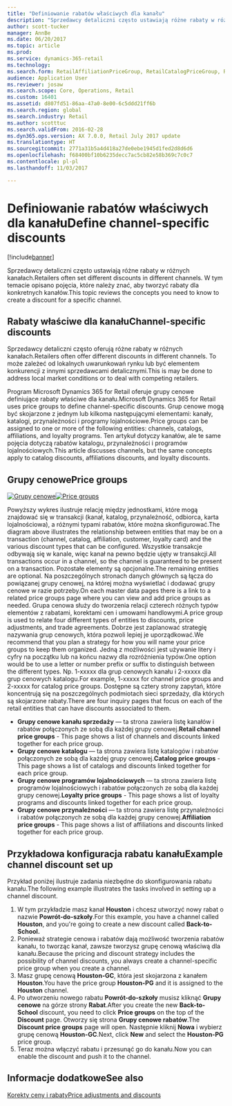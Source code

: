 ```yaml
---
title: "Definiowanie rabatów właściwych dla kanału"
description: "Sprzedawcy detaliczni często ustawiają różne rabaty w różnych kanałach. W tym temacie opisano pojęcia, które należy znać, aby tworzyć rabaty dla konkretnych kanałów."
author: scott-tucker
manager: AnnBe
ms.date: 06/20/2017
ms.topic: article
ms.prod: 
ms.service: dynamics-365-retail
ms.technology: 
ms.search.form: RetailAffiliationPriceGroup, RetailCatalogPriceGroup, RetailChannelPriceGroup, RetailDiscountPriceGroup, RetailDiscountPricingWorkspace, RetailPeriodicDiscount, RetailStoreItemPriceList, RetailStoreTable
audience: Application User
ms.reviewer: josaw
ms.search.scope: Core, Operations, Retail
ms.custom: 16401
ms.assetid: d807fd51-86aa-47a0-8e00-6c5ddd21ff6b
ms.search.region: global
ms.search.industry: Retail
ms.author: scotttuc
ms.search.validFrom: 2016-02-28
ms.dyn365.ops.version: AX 7.0.0, Retail July 2017 update
ms.translationtype: HT
ms.sourcegitcommit: 2771a31b5a4d418a27de0ebe1945d1fed2d8d6d6
ms.openlocfilehash: f68400bf10b6235decc7ac5cb82e58b369c7c0c7
ms.contentlocale: pl-pl
ms.lasthandoff: 11/03/2017

---
```


# <a name="define-channel-specific-discounts"></a><span data-ttu-id="c43fa-104">Definiowanie rabatów właściwych dla kanału</span><span class="sxs-lookup"><span data-stu-id="c43fa-104">Define channel-specific discounts</span></span>

[!include[banner](includes/banner.md)]


<span data-ttu-id="c43fa-105">Sprzedawcy detaliczni często ustawiają różne rabaty w różnych kanałach.</span><span class="sxs-lookup"><span data-stu-id="c43fa-105">Retailers often set different discounts in different channels.</span></span> <span data-ttu-id="c43fa-106">W tym temacie opisano pojęcia, które należy znać, aby tworzyć rabaty dla konkretnych kanałów.</span><span class="sxs-lookup"><span data-stu-id="c43fa-106">This topic reviews the concepts you need to know to create a discount for a specific channel.</span></span> 

<a name="channel-specific-discounts"></a><span data-ttu-id="c43fa-107">Rabaty właściwe dla kanału</span><span class="sxs-lookup"><span data-stu-id="c43fa-107">Channel-specific discounts</span></span>
--------------------------

<span data-ttu-id="c43fa-108">Sprzedawcy detaliczni często oferują różne rabaty w różnych kanałach.</span><span class="sxs-lookup"><span data-stu-id="c43fa-108">Retailers often offer different discounts in different channels.</span></span> <span data-ttu-id="c43fa-109">To może zależeć od lokalnych uwarunkowań rynku lub być elementem konkurencji z innymi sprzedawcami detalicznymi.</span><span class="sxs-lookup"><span data-stu-id="c43fa-109">This is may be done to address local market conditions or to deal with competing retailers.</span></span>

<span data-ttu-id="c43fa-110">Program Microsoft Dynamics 365 for Retail oferuje grupy cenowe definiujące rabaty właściwe dla kanału.</span><span class="sxs-lookup"><span data-stu-id="c43fa-110">Microsoft Dynamics 365 for Retail uses price groups to define channel-specific discounts.</span></span> <span data-ttu-id="c43fa-111">Grup cenowe mogą być skojarzone z jednym lub kilkoma następującymi elementami: kanały, katalogi, przynależności i programy lojalnościowe.</span><span class="sxs-lookup"><span data-stu-id="c43fa-111">Price groups can be assigned to one or more of the following entities: channels, catalogs, affiliations, and loyalty programs.</span></span> <span data-ttu-id="c43fa-112">Ten artykuł dotyczy kanałów, ale te same pojęcia dotyczą rabatów katalogu, przynależności i programów lojalnościowych.</span><span class="sxs-lookup"><span data-stu-id="c43fa-112">This article discusses channels, but the same concepts apply to catalog discounts, affiliations discounts, and loyalty discounts.</span></span>

## <a name="price-groups"></a><span data-ttu-id="c43fa-113">Grupy cenowe</span><span class="sxs-lookup"><span data-stu-id="c43fa-113">Price groups</span></span>

<span data-ttu-id="c43fa-114">[![Grupy cenowe](./media/price-groups-1024x608.png)](./media/price-groups.png)</span><span class="sxs-lookup"><span data-stu-id="c43fa-114">[![Price groups](./media/price-groups-1024x608.png)](./media/price-groups.png)</span></span>

<span data-ttu-id="c43fa-115">Powyższy wykres ilustruje relację między jednostkami, które mogą znajdować się w transakcji (kanał, katalog, przynależność, odbiorca, karta lojalnościowa), a różnymi typami rabatów, które można skonfigurować.</span><span class="sxs-lookup"><span data-stu-id="c43fa-115">The diagram above illustrates the relationship between entities that may be on a transaction (channel, catalog, affiliation, customer, loyalty card) and the various discount types that can be configured.</span></span> <span data-ttu-id="c43fa-116">Wszystkie transakcje odbywają się w kanale, więc kanał na pewno będzie ujęty w transakcji.</span><span class="sxs-lookup"><span data-stu-id="c43fa-116">All transactions occur in a channel, so the channel is guaranteed to be present on a transaction.</span></span> <span data-ttu-id="c43fa-117">Pozostałe elementy są opcjonalne.</span><span class="sxs-lookup"><span data-stu-id="c43fa-117">The remaining entities are optional.</span></span> <span data-ttu-id="c43fa-118">Na poszczególnych stronach danych głównych są łącza do powiązanej grupy cenowej, na której można wyświetlać i dodawać grupy cenowe w razie potrzeby.</span><span class="sxs-lookup"><span data-stu-id="c43fa-118">On each master data pages there is a link to a related price groups page where you can view and add price groups as needed.</span></span> <span data-ttu-id="c43fa-119">Grupa cenowa służy do tworzenia relacji czterech różnych typów elementów z rabatami, korektami cen i umowami handlowymi.</span><span class="sxs-lookup"><span data-stu-id="c43fa-119">A price group is used to relate four different types of entities to discounts, price adjustments, and trade agreements.</span></span> <span data-ttu-id="c43fa-120">Dobrze jest zaplanować strategię nazywania grup cenowych, która pozwoli lepiej je uporządkować.</span><span class="sxs-lookup"><span data-stu-id="c43fa-120">We recommend that you plan a strategy for how you will name your price groups to keep them organized.</span></span> <span data-ttu-id="c43fa-121">Jedną z możliwości jest używanie litery i cyfry na początku lub na końcu nazwy dla rozróżnienia typów.</span><span class="sxs-lookup"><span data-stu-id="c43fa-121">One option would be to use a letter or number prefix or suffix to distinguish between the different types.</span></span> <span data-ttu-id="c43fa-122">Np. 1-xxxxx dla grup cenowych kanału i 2-xxxxx dla grup cenowych katalogu.</span><span class="sxs-lookup"><span data-stu-id="c43fa-122">For example, 1-xxxxx for channel price groups and 2-xxxxx for catalog price groups.</span></span> <span data-ttu-id="c43fa-123">Dostępne są cztery strony zapytań, które koncentrują się na poszczególnych podmiotach sieci sprzedaży, dla których są skojarzone rabaty.</span><span class="sxs-lookup"><span data-stu-id="c43fa-123">There are four inquiry pages that focus on each of the retail entities that can have discounts associated to them.</span></span>

-   <span data-ttu-id="c43fa-124">**Grupy cenowe kanału sprzedaży** — ta strona zawiera listę kanałów i rabatów połączonych ze sobą dla każdej grupy cenowej.</span><span class="sxs-lookup"><span data-stu-id="c43fa-124">**Retail channel price groups** - This page shows a list of channels and discounts linked together for each price group.</span></span>
-   <span data-ttu-id="c43fa-125">**Grupy cenowe katalogu** — ta strona zawiera listę katalogów i rabatów połączonych ze sobą dla każdej grupy cenowej.</span><span class="sxs-lookup"><span data-stu-id="c43fa-125">**Catalog price groups** - This page shows a list of catalogs and discounts linked together for each price group.</span></span>
-   <span data-ttu-id="c43fa-126">**Grupy cenowe programów lojalnościowych** — ta strona zawiera listę programów lojalnościowych i rabatów połączonych ze sobą dla każdej grupy cenowej.</span><span class="sxs-lookup"><span data-stu-id="c43fa-126">**Loyalty price groups** - This page shows a list of loyalty programs and discounts linked together for each price group.</span></span>
-   <span data-ttu-id="c43fa-127">**Grupy cenowe przynależności** — ta strona zawiera listę przynależności i rabatów połączonych ze sobą dla każdej grupy cenowej.</span><span class="sxs-lookup"><span data-stu-id="c43fa-127">**Affiliation price groups** - This page shows a list of affiliations and discounts linked together for each price group.</span></span>

## <a name="example-channel-discount-set-up"></a><span data-ttu-id="c43fa-128">Przykładowa konfiguracja rabatu kanału</span><span class="sxs-lookup"><span data-stu-id="c43fa-128">Example channel discount set up</span></span>
<span data-ttu-id="c43fa-129">Przykład poniżej ilustruje zadania niezbędne do skonfigurowania rabatu kanału.</span><span class="sxs-lookup"><span data-stu-id="c43fa-129">The following example illustrates the tasks involved in setting up a channel discount.</span></span>

1.  <span data-ttu-id="c43fa-130">W tym przykładzie masz kanał **Houston** i chcesz utworzyć nowy rabat o nazwie **Powrót-do-szkoły**.</span><span class="sxs-lookup"><span data-stu-id="c43fa-130">For this example, you have a channel called **Houston**, and you're going to create a new discount called **Back-to-School.**</span></span>
2.  <span data-ttu-id="c43fa-131">Ponieważ strategie cenowa i rabatów dają możliwość tworzenia rabatów kanału, to tworząc kanał, zawsze tworzysz grupę cenową właściwą dla kanału.</span><span class="sxs-lookup"><span data-stu-id="c43fa-131">Because the pricing and discount strategy includes the possibility of channel discounts, you always create a channel-specific price group when you create a channel.</span></span>
3.  <span data-ttu-id="c43fa-132">Masz grupę cenową **Houston-GC**, która jest skojarzona z kanałem **Houston**.</span><span class="sxs-lookup"><span data-stu-id="c43fa-132">You have the price group **Houston-PG** and it is assigned to the **Houston** channel.</span></span>
4.  <span data-ttu-id="c43fa-133">Po utworzeniu nowego rabatu **Powrót-do-szkoły** musisz kliknąć **Grupy cenowe** na górze strony **Rabat**.</span><span class="sxs-lookup"><span data-stu-id="c43fa-133">After you create the new **Back-to-School** discount, you need to click **Price groups** on the top of the **Discount** page.</span></span> <span data-ttu-id="c43fa-134">Otworzy się strona **Grupy cenowe rabatów**.</span><span class="sxs-lookup"><span data-stu-id="c43fa-134">The **Discount price groups** page will open.</span></span> <span data-ttu-id="c43fa-135">Następnie kliknij **Nowa** i wybierz grupę cenową **Houston-GC**.</span><span class="sxs-lookup"><span data-stu-id="c43fa-135">Next, click **New** and select the **Houston-PG** price group.</span></span>
5.  <span data-ttu-id="c43fa-136">Teraz można włączyć rabatu i przesunąć go do kanału.</span><span class="sxs-lookup"><span data-stu-id="c43fa-136">Now you can enable the discount and push it to the channel.</span></span>

 

<a name="see-also"></a><span data-ttu-id="c43fa-137">Informacje dodatkowe</span><span class="sxs-lookup"><span data-stu-id="c43fa-137">See also</span></span>
--------

[<span data-ttu-id="c43fa-138">Korekty ceny i rabaty</span><span class="sxs-lookup"><span data-stu-id="c43fa-138">Price adjustments and discounts</span></span>](price-adjustments-discounts.md)




